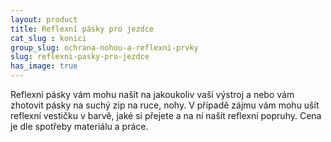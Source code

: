 ```yaml
---
layout: product
title: Reflexní pásky pro jezdce
cat_slug : konici
group_slug: ochrana-nohou-a-reflexni-prvky
slug: reflexni-pasky-pro-jezdce
has_image: true
---
```


Reflexní pásky vám mohu našít na jakoukoliv vaší výstroj a nebo vám zhotovit pásky na suchý zip na ruce, nohy.
V případě zájmu vám mohu ušít reflexní vestičku v barvě, jaké si přejete a na ní našít reflexní popruhy.
Cena je dle spotřeby materiálu a práce.

